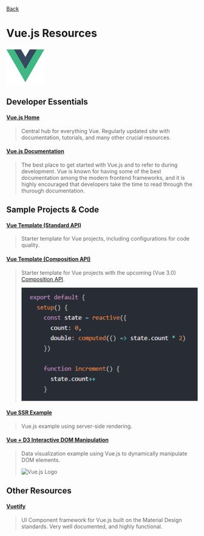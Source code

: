 [Back](/../../tree/master)

# Vue.js Resources

<img src="Assets/logo.png" alt="Vue.js Logo" width="100"/>

## Developer Essentials

#### [Vue.js Home](https://vuejs.org/)

> Central hub for everything Vue. Regularly updated site with documentation, tutorials, and many other crucial resources.

#### [Vue.js Documentation](https://vuejs.org/v2/guide/a)

> The best place to get started with Vue.js and to refer to during development. Vue is known for having some of the best documentation among the modern frontend frameworks, and it is highly encouraged that developers take the time to read through the thurough documentation.

## Sample Projects & Code

#### [Vue Template (Standard API)](https://github.com/mitevpi/vue-template)

> Starter template for Vue projects, including configurations for code quality.

#### [Vue Template (Composition API)](https://github.com/mitevpi/vue-composition-api-template)

> Starter template for Vue projects with the upcoming (Vue 3.0) [Composition API](https://vue-composition-api-rfc.netlify.com/).
>
> <img src="Assets/composition-api.png" alt="Vue.js Logo" width="500"/>

#### [Vue SSR Example](https://glitch.com/~vue-ssr)

> Vue.js example using server-side rendering.

#### [Vue + D3 Interactive DOM Manipulation](https://codesandbox.io/s/d3-bar-chart-vuejs-okz1r?fontsize=14&hidenavigation=1&module=%2Fsrc%2Fcomponents%2FBarChart.vue&theme=dark)

> Data visualization example using Vue.js to dynamically manipulate DOM elements.
>
> <img src="https://images.squarespace-cdn.com/content/v1/5bf4b6587e3c3af0d7ee23aa/1563285447901-SG2OSHGHO5XZZ909PM8I/ke17ZwdGBToddI8pDm48kHPIjog_G47LWPiLGJ2_Fs1Zw-zPPgdn4jUwVcJE1ZvWQUxwkmyExglNqGp0IvTJZUJFbgE-7XRK3dMEBRBhUpw1bBi5FJSPMiyhaPp7ISqxTIhtGfbsY1tzFa0e2D0JYR5xWzqgodMD5-XKwMDglto/barChart.gif" alt="Vue.js Logo" width="500"/>

## Other Resources

#### [Vuetify](https://vuetifyjs.com/en/)

> UI Component framework for Vue.js built on the Material Design standards. Very well documented, and highly functional.